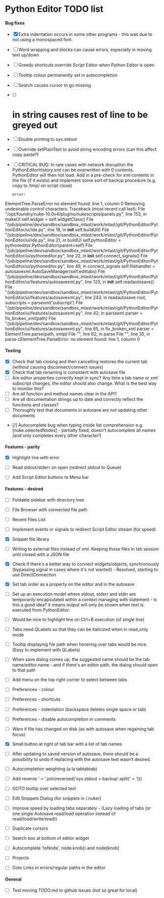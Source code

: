 # Python Editor TODO list


#### Bug fixes
- [x] Extra indentation occurs in some other programs - this was due to not using a monospaced font.
- [ ] Word wrapping and blocks can cause errors, especially in moving text up/down
- [ ] Greedy shortcuts override Script Editor when Python Editor is open
- [ ] Tooltip colour permanently set in autocompletion
- [ ] Search causes cursor to go missing
- [ ] # in string causes rest of line to be greyed out
- [ ] Double printing to sys.stdout
- [ ] Override setPlainText to avoid string encoding errors (can this affect copy paste?)
- [ ] CRITICAL BUG: In rare cases with network disruption the PythonEditorHistory.xml can be overwritten with 0 contents. PythonEditor will then not load.
      Add in a pre-check for xml contents in the file (if it exists) and implement some sort of backup procedure (e.g. copy to /tmp/ on script close)

      error:
ElementTree.ParseError no element found: line 1, column 0
Removing undesirable control characters:
Traceback (most recent call last):
  File "/opt/foundry/nuke-10.0v4/plugins/nukescripts/panels.py", line 153, in makeUI
    self.widget = self.widgetClass()
  File "/job/pipeline/dev/sandbox/sandbox_mlast/work/mlast/git/PythonEditor/PythonEditor/ui/ide.py", line 18, in __init__
    self.buildUI()
  File "/job/pipeline/dev/sandbox/sandbox_mlast/work/mlast/git/PythonEditor/PythonEditor/ui/ide.py", line 21, in buildUI
    self.pythonEditor = pythoneditor.PythonEditor(parent=self)
  File "/job/pipeline/dev/sandbox/sandbox_mlast/work/mlast/git/PythonEditor/PythonEditor/ui/pythoneditor.py", line 22, in __init__
    self.connect_signals()
  File "/job/pipeline/dev/sandbox/sandbox_mlast/work/mlast/git/PythonEditor/PythonEditor/ui/pythoneditor.py", line 49, in connect_signals
    self.filehandler = autosavexml.AutoSaveManager(self.edittabs)
  File "/job/pipeline/dev/sandbox/sandbox_mlast/work/mlast/git/PythonEditor/PythonEditor/ui/features/autosavexml.py", line 123, in __init__
    self.readautosave()
  File "/job/pipeline/dev/sandbox/sandbox_mlast/work/mlast/git/PythonEditor/PythonEditor/ui/features/autosavexml.py", line 243, in readautosave
    root, subscripts = parsexml('subscript')
  File "/job/pipeline/dev/sandbox/sandbox_mlast/work/mlast/git/PythonEditor/PythonEditor/ui/features/autosavexml.py", line 42, in parsexml
    parser = fix_broken_xml(path)
  File "/job/pipeline/dev/sandbox/sandbox_mlast/work/mlast/git/PythonEditor/PythonEditor/ui/features/autosavexml.py", line 65, in fix_broken_xml
    parser = ElementTree.parse(path, xmlp)
  File "<string>", line 62, in parse
  File "<string>", line 35, in parse
cElementTree.ParseError: no element found: line 1, column 0


#### Testing
- [x] Check that tab closing and then cancelling restores the current tab (without causing disconnect/connect issues)
- [x] Check that tab renaming is consistent with autosave file
- [ ] Are editor properties correctly kept in sync? Any time a tab name or xml subscript changes, the editor
      should also change. What is the best way to monitor this?
- [ ] Are all function and method names clear in the API?
- [ ] Are all documentation strings up to date and correctly reflect the functions and classes?
- [ ] Thoroughly test that documents in autosave are not updating other documents
- [/] Autocomplete bug when typing inside list comprehension e.g. [nuke.selectedNodes] - partially fixed, doesn't
      autocomplete all names (and only completes every other character!)

#### Features - parity
- [x] Highlight line with error
- [ ] Read stdout/stderr on open (redirect stdout to Queue)
- [ ] Add Script Editor buttons to Menu bar


#### Features - desired
- [ ] Foldable sidebar with directory tree
- [ ] File Browser with connected file path
- [ ] Recent Files List
- [ ] Implement events or signals to redirect Script Editor stream (for speed)
- [x] Snippet file library
- [ ] Writing to external files instead of xml. Keeping those files in tab session until closed with a JSON file
- [x] Check if there's a better way to connect widgets/objects, synchronously
      (bypassing signal in cases where it's not wanted) - Resolved, starting to use DirectConnection
- [x] Set tab order as a property on the editor and in the autosave
- [ ] Set up an execution model where stdout, stderr and stdin are temporarily encapsulated within a context managing with
      statement - is this a good idea? it means output will only be shown when text is executed from PythonEditor.
- [ ] Would be nice to highlight line on Ctrl+B execution (of single line)
- [ ] Tabs need QLabels so that they can be italicized when in read_only mode
- [ ] Tooltip displaying file path when hovering over tabs would be nice. (Easy to implement with QLabels)
- [ ] When save dialog comes up, the suggested name should be the tab name/editor.name - and if there's an
      editor path, the dialog should open to that path
- [ ] Add menu on the top right corner to select between tabs
- [ ] Preferences - colour
- [ ] Preferences - shortcuts
- [ ] Preferences - indentation (backspace deletes single space or tab)
- [ ] Preferences - disable autocompletion in comments
- [ ] Warn if file has changed on disk (as with autosave when regaining tab focus)
- [x] Small button at right of tab bar with a list of tab names
- [ ] After updating to saved version of autosave, there should be a possibility to undo if replacing with the autosave text wasn't desired.
- [ ] Autocompletion weighting (a la tabtabtab)
- [ ] Add reverse ' = '.join(reversed('sys.stdout = backup'.split(' = ')))
- [ ] GOTO tooltip over selected text
- [ ] Edit Snippets Dialog (for snippets in /.nuke/)
- [ ] Improve speed by loading tabs separately - (Lazy loading of tabs (or one single Autosave read/load operation instead of read/load/write/read))
- [ ] Duplicate cursors
- [ ] Search box at bottom of editor widget
- [ ] Autocomplete 'toNode', node.knob() and node[knob]
- [ ] Projects
- [ ] Goto Links in errors/regular paths in the editor


#### General
- [ ] Test moving TODO.md to github issues (not so great for local)


